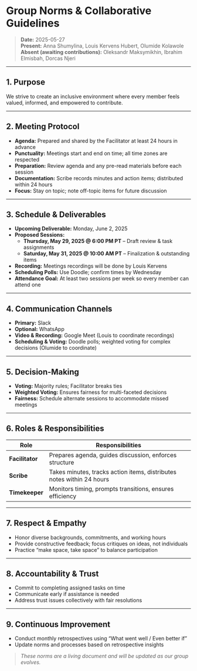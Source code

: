 # Group Norms & Collaborative Guidelines

> **Date:** 2025-05-27  
> **Present:** Anna Shumylina, Louis Kervens Hubert, Olumide Kolawole  
> **Absent (awaiting contributions):** Oleksandr Maksymikhin, Ibrahim Elmisbah,
  Dorcas Njeri

---

## 1. Purpose

We strive to create an inclusive environment where every member feels valued, 
informed, and empowered to contribute.

---

## 2. Meeting Protocol

- **Agenda:** Prepared and shared by the Facilitator at least 24 hours in
advance
- **Punctuality:** Meetings start and end on time; all time zones are respected
- **Preparation:** Review agenda and any pre-read materials before each session
- **Documentation:** Scribe records minutes and action items; distributed
within 24 hours
- **Focus:** Stay on topic; note off-topic items for future discussion

---

## 3. Schedule & Deliverables

- **Upcoming Deliverable:** Monday, June 2, 2025  
- **Proposed Sessions:**  
  - **Thursday, May 29, 2025 @ 6:00 PM PT** – Draft review & task assignments  
  - **Saturday, May 31, 2025 @ 10:00 AM PT** – Finalization & outstanding items
- **Recording:** Meetings recordings will be done by Louis Kervens  
- **Scheduling Polls:** Use Doodle; confirm times by Wednesday  
- **Attendance Goal:** At least two sessions per week so every member
can attend one

---

## 4. Communication Channels

- **Primary:** Slack  
- **Optional:** WhatsApp  
- **Video & Recording:** Google Meet (Louis to coordinate recordings)  
- **Scheduling & Voting:** Doodle polls; weighted voting for complex decisions 
(Olumide to coordinate)

---

## 5. Decision-Making

- **Voting:** Majority rules; Facilitator breaks ties  
- **Weighted Voting:** Ensures fairness for multi-faceted decisions  
- **Fairness:** Schedule alternate sessions to accommodate missed meetings

---

## 6. Roles & Responsibilities

<!-- markdownlint-disable MD013 -->

| Role         | Responsibilities                                                                 |
| ------------ | -------------------------------------------------------------------------------- |
| **Facilitator** | Prepares agenda, guides discussion, enforces structure                          |
| **Scribe**      | Takes minutes, tracks action items, distributes notes within 24 hours          |
| **Timekeeper**  | Monitors timing, prompts transitions, ensures efficiency                       |

<!-- markdownlint-enable MD013 -->

---

## 7. Respect & Empathy

- Honor diverse backgrounds, commitments, and working hours  
- Provide constructive feedback; focus critiques on ideas, not individuals  
- Practice “make space, take space” to balance participation

---

## 8. Accountability & Trust

- Commit to completing assigned tasks on time  
- Communicate early if assistance is needed  
- Address trust issues collectively with fair resolutions

---

## 9. Continuous Improvement

- Conduct monthly retrospectives using “What went well / Even better if”  
- Update norms and processes based on retrospective insights  

> _These norms are a living document and will be updated as our group evolves._
